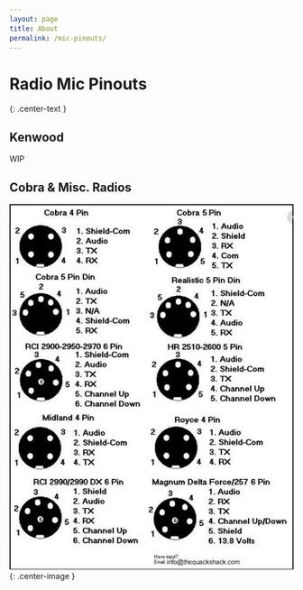 ```yaml
---
layout: page
title: About
permalink: /mic-pinouts/
---
```


# Radio Mic Pinouts
{: .center-text }

## Kenwood

WIP

## Cobra & Misc. Radios
![](/assets/image/mic_pinouts.jpg){: .center-image }

